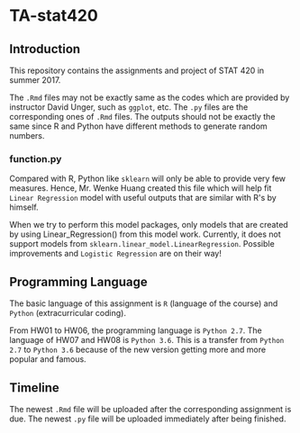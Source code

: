 # TA-stat420
## Introduction
This repository contains the assignments and project of STAT 420 in summer 2017.

The `.Rmd` files may not be exactly same as the codes which are provided by instructor David Unger, such as `ggplot`, etc. The `.py` files are the corresponding ones of `.Rmd` files. The outputs should not be exactly the same since R and Python have different methods to generate random numbers.

### function.py

Compared with R, Python like `sklearn` will only be able to provide very few measures. Hence, Mr. Wenke Huang created this file which will help fit `Linear Regression` model with useful outputs that are similar with R's by himself.

When we try to perform this model packages, only models that are created by using Linear_Regression() from this model work. Currently, it does not support models from `sklearn.linear_model.LinearRegression`. Possible improvements and `Logistic Regression` are on their way!

## Programming Language
The basic language of this assignment is `R` (language of the course) and `Python` (extracurricular coding).

From HW01 to HW06, the programming language is `Python 2.7`. The language of HW07 and HW08 is `Python 3.6`. This is a transfer from `Python 2.7` to `Python 3.6` because of the new version getting more and more popular and famous.

## Timeline
The newest `.Rmd` file will be uploaded after the corresponding assignment is due. The newest `.py` file will be uploaded immediately after being finished.
